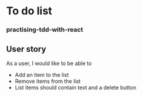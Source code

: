 # To do list
### practising-tdd-with-react

## User story
As a user, I would like to be able to
* Add an item to the list
* Remove items from the list
* List items should contain text and a delete button